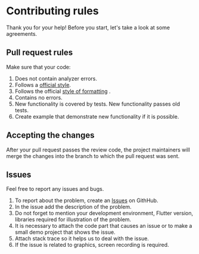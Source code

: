 # Contributing rules

Thank you for your help! Before you start, let's take a look at some agreements.

## Pull request rules

Make sure that your code:

1. Does not contain analyzer errors.
2. Follows a [official style](https://dart.dev/guides/language/effective-dart/style).
3. Follows the official [style of formatting](https://flutter.dev/docs/development/tools/formatting)
   .
3. Contains no errors.
4. New functionality is covered by tests. New functionality passes old tests.
5. Create example that demonstrate new functionality if it is possible.

## Accepting the changes

After your pull request passes the review code, the project maintainers will merge the changes into
the branch to which the pull request was sent.

## Issues

Feel free to report any issues and bugs.

1. To report about the problem, create
   an [Issues](https://github.com/surfstudio/flutter-otp-autofill/issues) on GithHub.
2. In the issue add the description of the problem.
3. Do not forget to mention your development environment, Flutter version, libraries required for
   illustration of the problem.
4. It is necessary to attach the code part that causes an issue or to make a small demo project that
   shows the issue.
5. Attach stack trace so it helps us to deal with the issue.
6. If the issue is related to graphics, screen recording is required.
